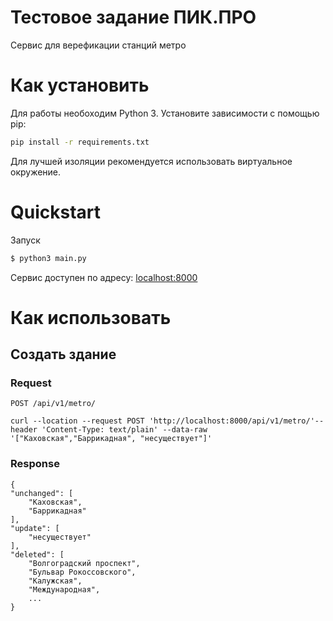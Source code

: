 # Тестовое задание ПИК.ПРО

Cервис для верефикации станций метро

# Как установить


Для работы необоходим Python 3. 
Установите зависимости с помощью pip:
```bash
pip install -r requirements.txt
```
Для лучшей изоляции  рекомендуется использовать виртуальное окружение.

# Quickstart


Запуск 
```bash
$ python3 main.py
```
Сервис доступен по адресу: [localhost:8000](http://localhost:8000/)

# Как использовать

## Создать здание

### Request

`POST /api/v1/metro/`

    curl --location --request POST 'http://localhost:8000/api/v1/metro/'--header 'Content-Type: text/plain' --data-raw '["Каховская","Баррикадная", "несуществует"]'

### Response

    
    {
    "unchanged": [
        "Каховская",
        "Баррикадная"
    ],
    "update": [
        "несуществует"
    ],
    "deleted": [
        "Волгоградский проспект",
        "Бульвар Рокоссовского",
        "Калужская",
        "Международная",
        ...
    }
